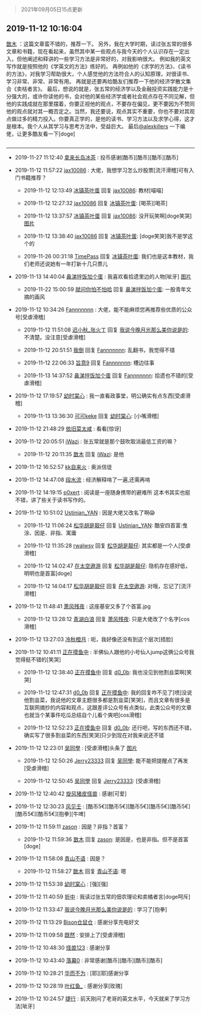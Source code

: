 > 2021年09月05日15点更新
<link rel="stylesheet" href="https://cdn.jsdelivr.net/gh/taotie6/sampleJSON@main/css/photo_show.css">


 ## 2019-11-12 10:16:04 

 [㪚木](https://www.coolapk.com/feed/14818454?shareKey=ODA3NDhmNjRiM2JlNjEzMTc1MDY~) ：这篇文章蛮不错的，推荐一下。
另外，我在大学时期，读过张五常的很多文章和书籍，现在看起来，虽然其中某一些观点与我今天的个人认识存在一定出入，但他阐述和释讲的一些学习方法是非常好的，对我影响很大。
例如我的英文写作就是按照他的《学英文的方法》练好的。<!--break-->
再例如他的《求学的方法》、《读书的方法》，对我学习帮助很大，个人感觉他的方法符合人的认知原理，对很读书、学习非常、非常、非常有用。
再就是还要再给酷友们推荐一下他的经济学散文集合《卖桔者言》。
最后，想说的就是，张五常的经济学以及金融投资实践能力是十分强大的，或许你读他的书，会对他的某些经济学或者社会观点存在不同见解，但他的实践成就在那里摆着，你要正视他的观点，不要存在偏见，更不要因为不赞同他的观点就对其一概否定之。当然，我还要说，观点其实不重要，你也不要对其观点做过多的精力投入。你要真正学的，是他的读书、学习方法以及求学心得，这才是根本。我个人从其学习与思考方法中，受益巨大。
最后<a class="feed-link-uname" href="/u/alexkillers">@alexkillers</a> 一下编佬，让更多酷友看一下[doge] 

<div class="album">
<img class="img-item" src="" />
</div>

 ------- 

- 2019-11-27 11:12:40 [拿来长岛冰茶](uid=1632796) : 投币感谢[酷币][酷币][酷币][酷币] 

- 2019-11-12 11:57:22 [jax10086](uid=797822) : 大佬，我想学习怎么炒股票[流汗滑稽]可有入门书籍推荐？ 

    - 2019-11-12 12:13:49 [冰镇茶叶蛋](uid=1537904) 回复 [jax10086](uid=797822): 教材[喵喵] 

    - 2019-11-12 12:27:32 [jax10086](uid=797822) 回复 [冰镇茶叶蛋](uid=1537904): [喝茶][喝茶] 

    - 2019-11-12 13:37:57 [冰镇茶叶蛋](uid=1537904) 回复 [jax10086](uid=797822): 没开玩笑啊[doge笑哭] [图片](http://image.coolapk.com/feed/2019/1112/13/1537904_c8373c14_7076_615@1080x2160.jpeg)

    - 2019-11-12 13:38:40 [jax10086](uid=797822) 回复 [冰镇茶叶蛋](uid=1537904): [doge笑哭]我不是学这个的 

    - 2019-11-26 00:31:18 [TimePass](uid=901253) 回复 [冰镇茶叶蛋](uid=1537904): 我们也是这本教材，我们老师还说她有一年打新十几只票儿 

- 2019-11-13 14:40:04 [鼻涕拌饭加个蛋](uid=911159) : 我喜欢看拾遗里边的人物[呲牙] [图片](http://image.coolapk.com/feed/2019/1113/14/911159_93034398_7202_4773@1080x2400.jpeg)

    - 2019-11-22 15:00:59 [就问你怕不怕哈](uid=2197196) 回复 [鼻涕拌饭加个蛋](uid=911159): 一股青年文摘的画风 

- 2019-11-12 10:34:26 [Fannnnnnn](uid=946031) : 大佬，能不能麻烦您再推荐些优质的公众号[受虐滑稽] 

    - 2019-11-12 11:51:08 [迟小秋_张火丁](uid=2162943) 回复 [我说今晚月光那么美你说是的](uid=453097): 不清楚。没注意[受虐滑稽] 

    - 2019-11-12 20:51:51 [我倒](uid=2835162) 回复 [Fannnnnnn](uid=946031): 乱翻书，我觉得不错 

    - 2019-11-12 22:06:33 [旨意9](uid=1035841) 回复 [Fannnnnnn](uid=946031): 槽边往事 

    - 2019-11-13 14:37:52 [鼻涕拌饭加个蛋](uid=911159) 回复 [Fannnnnnn](uid=946031): 拾遗也不错的[受虐滑稽] 

- 2019-11-12 17:19:57 [幼时棠心](uid=1017379) : 我一直看政事堂，明公确实有点东西[受虐滑稽] 

    - 2019-11-13 13:36:30 [可可keke](uid=2190423) 回复 [幼时棠心](uid=1017379): [小嘴滑稽] 

- 2019-11-12 21:48:29 [依旧菜太咸](uid=1600968) : 看看[惊讶] 

- 2019-11-12 20:05:51 [iWazi](uid=1247488) : 张五常就是那个鼓吹取消最低工资的嘛？ 

    - 2019-11-12 20:11:35 [㪚木](uid=1081091) 回复 [iWazi](uid=1247488): 是他 

- 2019-11-12 16:52:57 [kk自来火](uid=632451) : 奥派信徒 

- 2019-11-12 14:47:08 [段水流](uid=735202) : 经济解释啃了一遍,还需再啃 

- 2019-11-12 14:19:15 [p0xert](uid=1466066) : 阅读是一座随身携带的避难所 这本书其实也挺不错，讲了些关于读书写作的。 

- 2019-11-12 10:51:02 [Ustinian_YAN](uid=1294414) : 因是大佬又改名了啊😱 

    - 2019-11-12 11:06:24 [松华胡是靓仔](uid=692318) 回复 [Ustinian_YAN](uid=1294414): 酷安四首富:曳涂、因是、非指、寓庸 

    - 2019-11-12 11:35:28 [rwalwsy](uid=789310) 回复 [松华胡是靓仔](uid=692318): 其实都是一个人[受虐滑稽] 

    - 2019-11-12 14:02:47 [在太空遨游](uid=1105791) 回复 [松华胡是靓仔](uid=692318): 隐机存在感好低，明明也是首富[doge] 

    - 2019-11-12 14:04:17 [松华胡是靓仔](uid=692318) 回复 [在太空遨游](uid=1105791): 对哦，忘记了[流汗滑稽] 

- 2019-11-12 11:48:41 [萧风残夜](uid=1913318) : 这座基安又多了个首富.jpg 

    - 2019-11-12 13:28:12 [青湖白浪](uid=1494466) 回复 [萧风残夜](uid=1913318): 只是大佬改了个名字[cos滑稽] 

- 2019-11-12 13:27:03 [冷秋橙月](uid=723545) : 呃，我好像还没有到这个层次[捂脸] 

- 2019-11-12 10:41:11 [正在摸鱼中](uid=1977355) : 半佛仙人跟他的小号仙人jump这俩公众号我觉得挺不错的[笑哭] 

    - 2019-11-12 12:38:40 [正在摸鱼中](uid=1977355) 回复 [d0_0b](uid=466123): 我也没见到他割韭菜啊[笑哭] 

    - 2019-11-12 12:47:31 [d0_0b](uid=466123) 回复 [正在摸鱼中](uid=1977355): 我的回复咋不见了[喷]没说他割韭菜，我说他的文章主题很多都是割韭菜[笑哭]，而且文章有很多是互联网摘抄的内容和观点，这跟差评公众号有点类似，此类公众号的文章也就当个某事件吃瓜总结自个儿看个爽吧[cos滑稽] 

    - 2019-11-12 12:52:23 [正在摸鱼中](uid=1977355) 回复 [d0_0b](uid=466123): 还行吧，写的东西还不错，确实写了很多割韭菜的东西[笑哭]只少到现在对我来说还不错 

- 2019-11-12 12:23:01 [吴同學](uid=1320218) : [受虐滑稽]头条了 [图片](http://image.coolapk.com/feed/2019/1112/12/1320218_817d9dff_2579_9423@1080x2160.jpeg)

    - 2019-11-12 12:50:26 [Jerry23333](uid=2269049) 回复 [吴同學](uid=1320218): 能不能把提醒点了再发[受虐滑稽] 

    - 2019-11-12 12:50:45 [吴同學](uid=1320218) 回复 [Jerry23333](uid=2269049): [受虐滑稽] 

- 2019-11-12 12:40:42 [旋风猪皮怪兽](uid=1460781) : 感谢[可爱] 

- 2019-11-12 12:30:23 [风见壬](uid=1512297) : [酷币5€][酷币5€][酷币5€][酷币5€][酷币5€][酷币5€][酷币5€][抱拳][牛啤] 

- 2019-11-12 11:59:11 [zason](uid=1228322) : 因是？非指？首富？ 

    - 2019-11-12 11:59:36 [㪚木](uid=1081091) 回复 [zason](uid=1228322): 是因是，也是非指。但不是首富[doge] 

- 2019-11-12 11:58:08 [青山不语](uid=1409153) : 因是？ 

    - 2019-11-12 11:58:27 [㪚木](uid=1081091) 回复 [青山不语](uid=1409153): 嗯 

- 2019-11-12 11:53:38 [幼时棠心](uid=1017379) : [强][强] 

- 2019-11-12 11:40:59 [折中](uid=632562) : 我读过张五常的佃农理论和卖橘者言[doge呵斥] 

- 2019-11-12 11:33:47 [我说今晚月光那么美你说是的](uid=453097) : 学习了[抱拳] 

- 2019-11-12 11:13:29 [Bison仓鼠仓](uid=2402833) : 感谢分享充电好文 

- 2019-11-12 11:09:58 [既然](uid=1245961) : 安排上了[受虐滑稽] 

- 2019-11-12 10:48:30 [怪兽123](uid=2331773) : 感谢分享 

- 2019-11-12 10:43:40 [落幕0](uid=1382501) : 非常感谢[酷币][酷币][酷币][酷币] 

- 2019-11-12 10:28:21 [华而不为](uid=1212555) : [耶][耶]感谢分享 

- 2019-11-12 10:28:19 [叶红鱼_](uid=728808) : 感谢分享[玫瑰] 

- 2019-11-12 10:24:57 [捷行](uid=1629443) : 前天刚问了老哥的英文水平，今天就来了学习方法[呲牙] 

